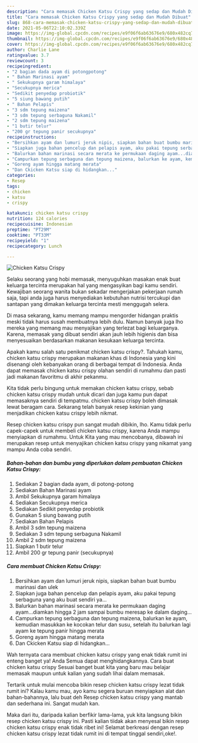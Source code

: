 ```yaml
---
description: "Cara memasak Chicken Katsu Crispy yang sedap dan Mudah Dibuat"
title: "Cara memasak Chicken Katsu Crispy yang sedap dan Mudah Dibuat"
slug: 868-cara-memasak-chicken-katsu-crispy-yang-sedap-dan-mudah-dibuat
date: 2021-05-06T22:10:02.339Z
image: https://img-global.cpcdn.com/recipes/e9f06f6ab63676e9/680x482cq70/chicken-katsu-crispy-foto-resep-utama.jpg
thumbnail: https://img-global.cpcdn.com/recipes/e9f06f6ab63676e9/680x482cq70/chicken-katsu-crispy-foto-resep-utama.jpg
cover: https://img-global.cpcdn.com/recipes/e9f06f6ab63676e9/680x482cq70/chicken-katsu-crispy-foto-resep-utama.jpg
author: Charlie Lane
ratingvalue: 3.7
reviewcount: 3
recipeingredient:
- "2 bagian dada ayam di potongpotong"
- " Bahan Marinasi ayam"
- " Sekukupnya garam himalaya"
- "Secukupnya merica"
- "Sedikit penyedap probiotik"
- "5 siung bawang putih"
- " Bahan Pelapis"
- "3 sdm tepung maizena"
- "3 sdm tepung serbaguna Nakamil"
- "2 sdm tepung maizena"
- "1 butir telur"
- "200 gr tepung panir secukupnya"
recipeinstructions:
- "Bersihkan ayam dan lumuri jeruk nipis, siapkan bahan buat bumbu marinasi dan ulek"
- "Siapkan juga bahan pencelup dan pelapis ayam, aku pakai tepung serbaguna yang aku buat sendiri ya..."
- "Balurkan bahan marinasi secara merata ke permukaan daging ayam...diamkan hingga 2 jam sampai bumbu meresap ke dalam daging..."
- "Campurkan tepung serbaguna dan tepung maizena, balurkan ke ayam, kemudian masukkan ke kocokan telur dan susu, setelah itu balurkan lagi ayam ke tepung panir hingga merata"
- "Goreng ayam hingga matang merata"
- "Dan Ckicken Katsu siap di hidangkan..."
categories:
- Resep
tags:
- chicken
- katsu
- crispy

katakunci: chicken katsu crispy 
nutrition: 124 calories
recipecuisine: Indonesian
preptime: "PT29M"
cooktime: "PT33M"
recipeyield: "1"
recipecategory: Lunch

---
```



![Chicken Katsu Crispy](https://img-global.cpcdn.com/recipes/e9f06f6ab63676e9/680x482cq70/chicken-katsu-crispy-foto-resep-utama.jpg)

Selaku seorang yang hobi memasak, menyuguhkan masakan enak buat keluarga tercinta merupakan hal yang mengasyikan bagi kamu sendiri. Kewajiban seorang  wanita bukan sekadar mengerjakan pekerjaan rumah saja, tapi anda juga harus menyediakan kebutuhan nutrisi tercukupi dan santapan yang dimakan keluarga tercinta mesti menggugah selera.

Di masa  sekarang, kamu memang mampu mengorder hidangan praktis meski tidak harus susah membuatnya lebih dulu. Namun banyak juga lho mereka yang memang mau menyajikan yang terlezat bagi keluarganya. Karena, memasak yang dibuat sendiri akan jauh lebih higienis dan bisa menyesuaikan berdasarkan makanan kesukaan keluarga tercinta. 



Apakah kamu salah satu penikmat chicken katsu crispy?. Tahukah kamu, chicken katsu crispy merupakan makanan khas di Indonesia yang kini disenangi oleh kebanyakan orang di berbagai tempat di Indonesia. Anda dapat memasak chicken katsu crispy olahan sendiri di rumahmu dan pasti jadi makanan favoritmu di akhir pekanmu.

Kita tidak perlu bingung untuk memakan chicken katsu crispy, sebab chicken katsu crispy mudah untuk dicari dan juga kamu pun dapat memasaknya sendiri di tempatmu. chicken katsu crispy boleh dimasak lewat beragam cara. Sekarang telah banyak resep kekinian yang menjadikan chicken katsu crispy lebih nikmat.

Resep chicken katsu crispy pun sangat mudah dibikin, lho. Kamu tidak perlu capek-capek untuk membeli chicken katsu crispy, karena Anda mampu menyiapkan di rumahmu. Untuk Kita yang mau mencobanya, dibawah ini merupakan resep untuk menyajikan chicken katsu crispy yang nikamat yang mampu Anda coba sendiri.

<!--inarticleads1-->

##### Bahan-bahan dan bumbu yang diperlukan dalam pembuatan Chicken Katsu Crispy:

1. Sediakan 2 bagian dada ayam, di potong-potong
1. Sediakan  Bahan Marinasi ayam
1. Ambil  Sekukupnya garam himalaya
1. Sediakan Secukupnya merica
1. Sediakan Sedikit penyedap probiotik
1. Gunakan 5 siung bawang putih
1. Sediakan  Bahan Pelapis
1. Ambil 3 sdm tepung maizena
1. Sediakan 3 sdm tepung serbaguna Nakamil
1. Ambil 2 sdm tepung maizena
1. Siapkan 1 butir telur
1. Ambil 200 gr tepung panir (secukupnya)




<!--inarticleads2-->

##### Cara membuat Chicken Katsu Crispy:

1. Bersihkan ayam dan lumuri jeruk nipis, siapkan bahan buat bumbu marinasi dan ulek
1. Siapkan juga bahan pencelup dan pelapis ayam, aku pakai tepung serbaguna yang aku buat sendiri ya...
1. Balurkan bahan marinasi secara merata ke permukaan daging ayam...diamkan hingga 2 jam sampai bumbu meresap ke dalam daging...
1. Campurkan tepung serbaguna dan tepung maizena, balurkan ke ayam, kemudian masukkan ke kocokan telur dan susu, setelah itu balurkan lagi ayam ke tepung panir hingga merata
1. Goreng ayam hingga matang merata
1. Dan Ckicken Katsu siap di hidangkan...




Wah ternyata cara membuat chicken katsu crispy yang enak tidak rumit ini enteng banget ya! Anda Semua dapat menghidangkannya. Cara buat chicken katsu crispy Sesuai banget buat kita yang baru mau belajar memasak maupun untuk kalian yang sudah lihai dalam memasak.

Tertarik untuk mulai mencoba bikin resep chicken katsu crispy lezat tidak rumit ini? Kalau kamu mau, ayo kamu segera buruan menyiapkan alat dan bahan-bahannya, lalu buat deh Resep chicken katsu crispy yang mantab dan sederhana ini. Sangat mudah kan. 

Maka dari itu, daripada kalian berfikir lama-lama, yuk kita langsung bikin resep chicken katsu crispy ini. Pasti kalian tiidak akan menyesal bikin resep chicken katsu crispy enak tidak ribet ini! Selamat berkreasi dengan resep chicken katsu crispy lezat tidak rumit ini di tempat tinggal sendiri,oke!.

